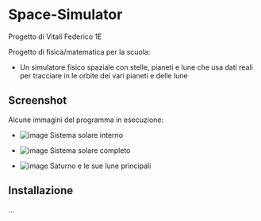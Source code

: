 # Space-Simulator
Progetto di Vitali Federico 1E

Progetto di fisica/matematica per la scuola:
- Un simulatore fisico spaziale con stelle, pianeti e lune che usa dati reali per tracciare in le orbite dei vari pianeti e delle lune

## Screenshot 
 
Alcune immagini del programma in esecuzione:
- ![image](https://user-images.githubusercontent.com/77776055/172431672-ea2aac42-9d04-4be9-9963-53f6fe59f96c.png)
  Sistema solare interno


- ![image](https://user-images.githubusercontent.com/77776055/172431932-2bdfa1a7-dbaf-48c1-b8b7-5b9f5739c4a6.png)
  Sistema solare completo


- ![image](https://user-images.githubusercontent.com/77776055/172433541-e47d2eb9-88ad-4ce7-9274-3bf7e10170bf.png)
  Saturno e le sue lune principali
  
## Installazione

...
